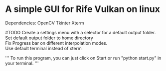  # A simple GUI for Rife Vulkan on linux
Dependencies:
OpenCV
Tkinter
Xterm

#TODO 
Create a settings menu with a selector for a default output folder. <br />
Set default output folder to home directory <br />
Fix Progress bar on different interpolation modes. <br />
Use default terminal instead of xterm

'''
To run this program, you can just click on Start or run "python start.py" in your terminal.
'''
